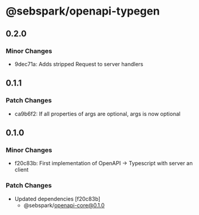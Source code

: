 # @sebspark/openapi-typegen

## 0.2.0

### Minor Changes

- 9dec71a: Adds stripped Request to server handlers

## 0.1.1

### Patch Changes

- ca9b6f2: If all properties of args are optional, args is now optional

## 0.1.0

### Minor Changes

- f20c83b: First implementation of OpenAPI -> Typescript with server an client

### Patch Changes

- Updated dependencies [f20c83b]
  - @sebspark/openapi-core@0.1.0
